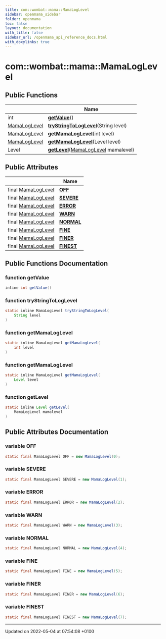 ```yaml
---
title: com::wombat::mama::MamaLogLevel
sidebar: openmama_sidebar
folder: openmama
toc: false
layout: documentation
with_title: false
sidebar_url: /openmama_api_reference_docs.html
with_doxylinks: true
---
```


# com::wombat::mama::MamaLogLevel





## Public Functions

|                | Name           |
| -------------- | -------------- |
| int | **[getValue](classcom_1_1wombat_1_1mama_1_1MamaLogLevel.html#function-getvalue)**() |
| [MamaLogLevel](classcom_1_1wombat_1_1mama_1_1MamaLogLevel.html) | **[tryStringToLogLevel](classcom_1_1wombat_1_1mama_1_1MamaLogLevel.html#function-trystringtologlevel)**(String level) |
| [MamaLogLevel](classcom_1_1wombat_1_1mama_1_1MamaLogLevel.html) | **[getMamaLogLevel](classcom_1_1wombat_1_1mama_1_1MamaLogLevel.html#function-getmamaloglevel)**(int level) |
| [MamaLogLevel](classcom_1_1wombat_1_1mama_1_1MamaLogLevel.html) | **[getMamaLogLevel](classcom_1_1wombat_1_1mama_1_1MamaLogLevel.html#function-getmamaloglevel)**(Level level) |
| Level | **[getLevel](classcom_1_1wombat_1_1mama_1_1MamaLogLevel.html#function-getlevel)**([MamaLogLevel](classcom_1_1wombat_1_1mama_1_1MamaLogLevel.html) mamalevel) |

## Public Attributes

|                | Name           |
| -------------- | -------------- |
| final [MamaLogLevel](classcom_1_1wombat_1_1mama_1_1MamaLogLevel.html) | **[OFF](classcom_1_1wombat_1_1mama_1_1MamaLogLevel.html#variable-off)**  |
| final [MamaLogLevel](classcom_1_1wombat_1_1mama_1_1MamaLogLevel.html) | **[SEVERE](classcom_1_1wombat_1_1mama_1_1MamaLogLevel.html#variable-severe)**  |
| final [MamaLogLevel](classcom_1_1wombat_1_1mama_1_1MamaLogLevel.html) | **[ERROR](classcom_1_1wombat_1_1mama_1_1MamaLogLevel.html#variable-error)**  |
| final [MamaLogLevel](classcom_1_1wombat_1_1mama_1_1MamaLogLevel.html) | **[WARN](classcom_1_1wombat_1_1mama_1_1MamaLogLevel.html#variable-warn)**  |
| final [MamaLogLevel](classcom_1_1wombat_1_1mama_1_1MamaLogLevel.html) | **[NORMAL](classcom_1_1wombat_1_1mama_1_1MamaLogLevel.html#variable-normal)**  |
| final [MamaLogLevel](classcom_1_1wombat_1_1mama_1_1MamaLogLevel.html) | **[FINE](classcom_1_1wombat_1_1mama_1_1MamaLogLevel.html#variable-fine)**  |
| final [MamaLogLevel](classcom_1_1wombat_1_1mama_1_1MamaLogLevel.html) | **[FINER](classcom_1_1wombat_1_1mama_1_1MamaLogLevel.html#variable-finer)**  |
| final [MamaLogLevel](classcom_1_1wombat_1_1mama_1_1MamaLogLevel.html) | **[FINEST](classcom_1_1wombat_1_1mama_1_1MamaLogLevel.html#variable-finest)**  |

## Public Functions Documentation

### function getValue

```java
inline int getValue()
```


### function tryStringToLogLevel

```java
static inline MamaLogLevel tryStringToLogLevel(
    String level
)
```


### function getMamaLogLevel

```java
static inline MamaLogLevel getMamaLogLevel(
    int level
)
```


### function getMamaLogLevel

```java
static inline MamaLogLevel getMamaLogLevel(
    Level level
)
```


### function getLevel

```java
static inline Level getLevel(
    MamaLogLevel mamalevel
)
```


## Public Attributes Documentation

### variable OFF

```java
static final MamaLogLevel OFF = new MamaLogLevel(0);
```


### variable SEVERE

```java
static final MamaLogLevel SEVERE = new MamaLogLevel(1);
```


### variable ERROR

```java
static final MamaLogLevel ERROR = new MamaLogLevel(2);
```


### variable WARN

```java
static final MamaLogLevel WARN = new MamaLogLevel(3);
```


### variable NORMAL

```java
static final MamaLogLevel NORMAL = new MamaLogLevel(4);
```


### variable FINE

```java
static final MamaLogLevel FINE = new MamaLogLevel(5);
```


### variable FINER

```java
static final MamaLogLevel FINER = new MamaLogLevel(6);
```


### variable FINEST

```java
static final MamaLogLevel FINEST = new MamaLogLevel(7);
```


-------------------------------

Updated on 2022-05-04 at 07:54:08 +0100